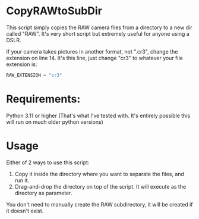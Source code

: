 # CopyRAWtoSubDir
This script simply copies the RAW camera files from a directory to a new dir called "RAW". It's very short script but extremely useful for anyone using a DSLR.

If your camera takes pictures in another format, not ".cr3", change the extension on line 14. It's this line, just change "cr3" to whatever your file extension is:
```python
RAW_EXTENSION = "cr3"
```

# Requirements:
Python 3.11 or higher (That's what I've tested with. It's entirely possible this will run on much older python versions)

# Usage
Either of 2 ways to use this script:
1. Copy it inside the directory where you want to separate the files, and run it.
2. Drag-and-drop the directory on top of the script. It will execute as the directory as parameter.

You don't need to manually create the RAW subdirectory, it will be created if it doesn't exist.

